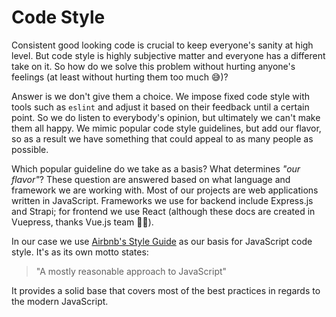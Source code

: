 # Code Style

Consistent good looking code is crucial to keep everyone's sanity at high level.
But code style is highly subjective matter and everyone has a different take on
it. So how do we solve this problem without hurting anyone's feelings (at least
without hurting them too much 😅)?

Answer is we don't give them a choice. We impose fixed code style with tools
such as `eslint` and adjust it based on their feedback until a certain point. So
we do listen to everybody's opinion, but ultimately we can't make them all
happy. We mimic popular code style guidelines, but add our flavor, so as a
result we have something that could appeal to as many people as possible.

Which popular guideline do we take as a basis? What determines *"our flavor"*?
These question are answered based on what language and framework we are working
with. Most of our projects are web applications written in JavaScript.
Frameworks we use for backend include Express.js and Strapi; for frontend we use
React (although these docs are created in Vuepress, thanks Vue.js team 🙏🏻).

In our case we use [Airbnb's Style Guide](https://github.com/airbnb/javascript)
as our basis for JavaScript code style. It's as its own motto states:

> "A mostly reasonable approach to JavaScript"

It provides a solid base that covers most of the best practices in regards to
the modern JavaScript.